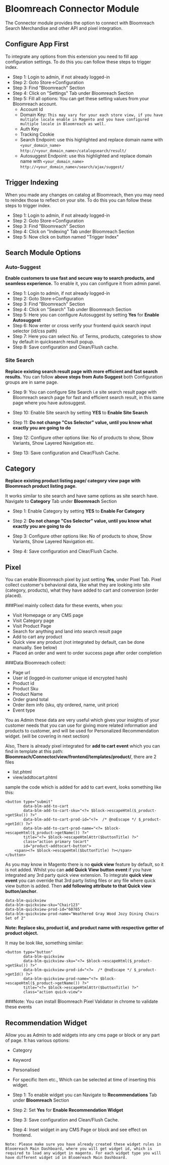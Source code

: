 # Bloomreach Connector Module

The Connector module provides the option to connect with Bloomreach Search Merchandise and other API and pixel integration.
## Configure App First
To integrate any options from this extension you need to fill app configuration settings.
To do this you can follow these steps to trigger index.
- Step 1: Login to admin, if not already logged-in
- Step 2: Goto Store->Configuration
- Step 3: Find "Bloomreach" Section
- Step 4: Click on "Settings" Tab under Bloomreach Section
- Step 5: Fill all options: You can get these setting values from your Bloomreach account.
    - Account Id
    - Domain Key:  `This may vary for your each store view, if you have multiple locale enable in Magento and you have configured multiple locale in Bloomreach as well.`
    - Auth Key
    - Tracking Cookie
    - Search Endpoint:  use this highlighted and replace domain name with `<your_domain_name>` `http://<your_domain_name>/catalogsearch/result/`
    - Autosuggest Endpoint: use this highlighted and replace domain name with `<your_domain_name>` `http://<your_domain_name>/search/ajax/suggest/`
    

## Trigger Indexing
When you made any changes on catalog at Bloomreach, then you may need to reindex those to reflect on your site.
To do this you can follow these steps to trigger index.
- Step 1: Login to admin, if not already logged-in
- Step 2: Goto Store->Configuration
- Step 3: Find "Bloomreach" Section
- Step 4: Click on "Indexing" Tab under Bloomreach Section
- Step 5: Now click on button named "Trigger Index"

## Search Module Options

### Auto-Suggest
**Enable customers to use fast and secure way to search products, and seamless experience.**
To enable it, you can configure it from admin panel.
- Step 1: Login to admin, if not already logged-in
- Step 2: Goto Store->Configuration
- Step 3: Find "Bloomreach" Section
- Step 4: Click on "Search" Tab under Bloomreach Section
- Step 5: Here you can configure Autosuggest by setting **Yes** for **Enable Autosuggest**
- Step 6: Now enter or cross verify your frontend quick search input selector (id/css path)
- Step 7: Here you can select No. of Terms, products, categories to show by default in quicksearch result popup.
- Step 8: Save configuration and Clean/Flush cache.

### Site Search

**Replace existing search result page with more efficient and fast search results.**
You can follow **above steps from Auto Suggest** both Configuration groups are in same page.

- Step 9: You can configure Site Search i.e site search result page with Bloomreach search page for fast and efficient search result, in this same page where you have autosuggest.
- Step 10: Enable Site search by setting **YES** to **Enable Site Search**

- Step 11: **Do not change "Css Selector" value, until you know what exactly you are going to do**

- Step 12: Configure other options like: No of products to show, Show Variants, Show Layered Navigation etc.

- Step 13: Save configuration and Clear/Flush Cache.


## Category
**Replace existing product listing page/ category view page with Bloomreach product listing page.**

It works similar to site search and have same options as site search have. 
Navigate to **Category** Tab under **Bloomreach** Section

- Step 1: Enable Category by setting **YES** to **Enable For Category**

- Step 2: **Do not change "Css Selector" value, until you know what exactly you are going to do**

- Step 3: Configure other options like: No of products to show, Show Variants, Show Layered Navigation etc.

- Step 4: Save configuration and Clear/Flush Cache.

## Pixel
You can enable Bloomreach pixel by just setting **Yes**, under Pixel Tab.
Pixel collect customer's behavioral data, like what they are looking into site (category, products), what they have added to cart and conversion (order placed).

###Pixel mainly collect data for these events, when you:
- Visit Homepage or any CMS page
- Visit Category page
- Visit Product Page
- Search for anything and land into search result page
- Add to cart any product
- Quick view any product (not integrated by default, can be done manually. See below)
- Placed an order and went to order success page after order completion

###Data Bloomreach collect:
- Page url
- User id (logged-in customer unique id encrypted hash)
- Product id
- Product Sku
- Product Name
- Order grand total
- Order item info (sku, qty ordered, name, unit price)
- Event type

You as  Admin these data are very useful which gives your insights of your customer needs that you can use for giving more related information and products to customer, and will be used for Personalized Recommendation widget. (will be covering in next section)

Also, There is already pixel integrated for **add to cart event** which you can find in template at this path: **Bloomreach/Connector/view/frontend/templates/product/**, there are 2 files 
- list.phtml 
- view/addtocart.phtml

sample the code which is added for add to cart event, looks something like this:
~~~ Sample code for Add to cart event
<button type="submit"
        data-blm-add-to-cart
        data-blm-add-to-cart-sku="<?= $block->escapeHtml($_product->getSku()) ?>"
        data-blm-add-to-cart-prod-id="<?=  /* @noEscape */ $_product->getId() ?>"
        data-blm-add-to-cart-prod-name="<?= $block->escapeHtml($_product->getName()) ?>"
        title="<?= $block->escapeHtmlAttr($buttonTitle) ?>"
        class="action primary tocart"
        id="product-addtocart-button">
    <span><?= $block->escapeHtml($buttonTitle) ?></span>
</button>
~~~

As you may know in Magento there is no **quick view** feature by default, so it is not added. Whilst you can **add Quick View button event** if you have integrated any 3rd party quick view extension. To integrate **quick view event** you can override that 3rd party listing files or any file where quick view button is added. Then **add following attribute to that Quick view button/anchor**.

~~~
data-blm-quickview
data-blm-quickview-sku="Chair123"
data-blm-quickview-prod-id="60765"
data-blm-quickview-prod-name="Weathered Gray Wood Jozy Dining Chairs Set of 2"
~~~

**Note: Replace sku, product id, and product name with respective getter of product object.**

It may be look like, something similar:
~~~
<button type="button"
        data-blm-quickview
        data-blm-quickview-sku="<?= $block->escapeHtml($_product->getSku()) ?>"
        data-blm-quickview-prod-id="<?=  /* @noEscape */ $_product->getId() ?>"
        data-blm-quickview-prod-name="<?= $block->escapeHtml($_product->getName()) ?>"
        title="<?= $block->escapeHtmlAttr($buttonTitle) ?>"
        class="action quick-view">
~~~

###Note: You can install Bloomreach Pixel Validator in chrome to validate these events

## Recommendation Widget
Allow you as Admin to add widgets into any cms page or block or any part of page.
It has various options:
- Category
- Keyword
- Personalised
- For specific Item etc., Which can be selected at time of inserting this widget.

- Step 1: To enable widget you can Navigate to **Recommendations** Tab under **Bloomreach** Section 
- Step 2: Set **Yes** for **Enable Recommendation Widget**
- Step 3: Save configuration and Clean/Flush Cache.

- Step 4: Inset widget in any CMS Page or block and see effect on frontend.

`Note: Please make sure you have already created these widget rules in Bloomreach Main Dashboard, where you will get widget id, which is required to load any widget in magento. For each widget type you will have different widget id in Bloomreach Main Dashboard.`



